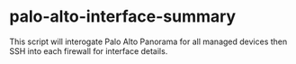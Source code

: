 # palo-alto-interface-summary
This script will interogate Palo Alto Panorama for all managed devices then SSH into each firewall for interface details. 
